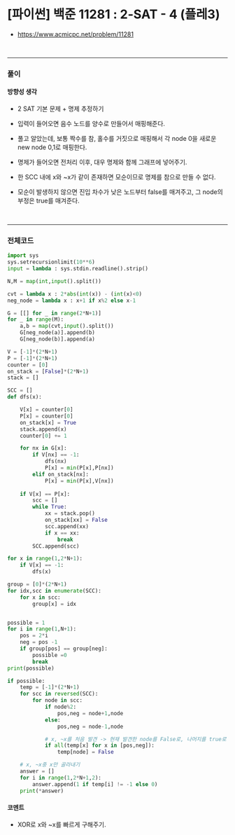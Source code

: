 # **\[파이썬\] 백준 11281 : 2-SAT - 4 (플레3)**
* https://www.acmicpc.net/problem/11281
<br>


---

### **풀이**

#### **방향성 생각**

* 2 SAT 기본 문제 + 명제 추정하기

* 입력이 들어오면 음수 노드를 양수로 만들어서 매핑해준다.

* 풀고 알았는데, 보통 짝수를 참, 홀수를 거짓으로 매핑해서 각 node 0을 새로운 new node 0,1로 매핑한다.

* 명제가 들어오면 전처리 이후, 대우 명제와 함께 그래프에 넣어주기.

* 한 SCC 내에 x와 ~x가 같이 존재하면 모순이므로 명제를 참으로 만들 수 없다.

* 모순이 발생하지 않으면 진입 차수가 낮은 노드부터 false를 매겨주고, 그 node의 부정은 true를 매겨준다.

<br>

---

### **전체코드**
```python
import sys
sys.setrecursionlimit(10**6)
input = lambda : sys.stdin.readline().strip()

N,M = map(int,input().split())

cvt = lambda x : 2*abs(int(x)) - (int(x)<0) 
neg_node = lambda x : x+1 if x%2 else x-1

G = [[] for _ in range(2*N+1)]
for _ in range(M):
    a,b = map(cvt,input().split())
    G[neg_node(a)].append(b)
    G[neg_node(b)].append(a)

V = [-1]*(2*N+1)
P = [-1]*(2*N+1)
counter = [0]
on_stack = [False]*(2*N+1)
stack = []

SCC = []
def dfs(x):

    V[x] = counter[0]
    P[x] = counter[0]
    on_stack[x] = True
    stack.append(x)
    counter[0] += 1

    for nx in G[x]:
        if V[nx] == -1:
            dfs(nx)
            P[x] = min(P[x],P[nx])
        elif on_stack[nx]:
            P[x] = min(P[x],V[nx])
    
    if V[x] == P[x]:
        scc = []
        while True:
            xx = stack.pop()
            on_stack[xx] = False
            scc.append(xx)
            if x == xx:
                break
        SCC.append(scc)

for x in range(1,2*N+1):
    if V[x] == -1:
        dfs(x)

group = [0]*(2*N+1)
for idx,scc in enumerate(SCC):
    for x in scc:
        group[x] = idx


possible = 1
for i in range(1,N+1):
    pos = 2*i
    neg = pos -1
    if group[pos] == group[neg]:
        possible =0
        break
print(possible)

if possible:
    temp = [-1]*(2*N+1)
    for scc in reversed(SCC):
        for node in scc:
            if node%2:
                pos,neg = node+1,node
            else:
                pos,neg = node-1,node

            # x, ~x를 처음 발견 -> 현재 발견한 node를 False로, 나머지를 true로
            if all(temp[x] for x in [pos,neg]):
                temp[node] = False

    # x, ~x중 x만 골라내기
    answer = []
    for i in range(1,2*N+1,2):
        answer.append(1 if temp[i] != -1 else 0)
    print(*answer)
```

#### **코멘트**

* XOR로 x와 ~x를 빠르게 구해주기.